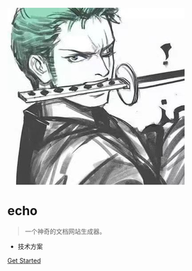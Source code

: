 <!-- _coverpage.md -->

![logo](_media/logo.jpeg ':size=10%')

# echo 

> 一个神奇的文档网站生成器。

- 技术方案



[Get Started](#echo的工作目录)
